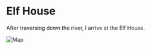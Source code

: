 # Elf House

After traversing down the river, I arrive at the Elf House.

![Map](/img/elfhouse/elfhousemap.jpg)

